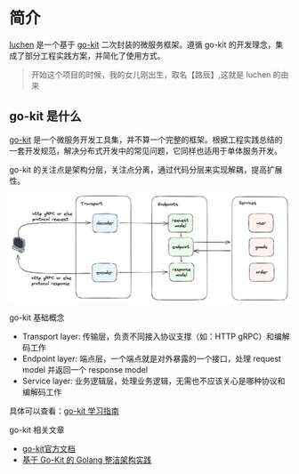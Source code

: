 # 简介

[luchen](https://github.com/fengjx/luchen) 是一个基于 [go-kit](https://github.com/go-kit/kit) 二次封装的微服务框架。遵循 go-kit 的开发理念，集成了部分工程实践方案，并简化了使用方式。

> 开始这个项目的时候，我的女儿刚出生，取名【路辰】,这就是 luchen 的由来

## go-kit 是什么

[go-kit](https://github.com/go-kit/kit) 是一个微服务开发工具集，并不算一个完整的框架。根据工程实践总结的一套开发规范，解决分布式开发中的常见问题，它同样也适用于单体服务开发。

go-kit 的关注点是架构分层，关注点分离，通过代码分层来实现解耦，提高扩展性。

![go-kit](./go-kit.png)

go-kit 基础概念

- Transport layer: 传输层，负责不同接入协议支撑（如：HTTP gRPC）和编解码工作
- Endpoint layer: 端点层，一个端点就是对外暴露的一个接口，处理 request model 并返回一个 response model
- Service layer: 业务逻辑层，处理业务逻辑，无需也不应该关心是哪种协议和编解码工作

具体可以查看：[go-kit 学习指南](https://blog.fengjx.com/pages/40737e/)

go-kit 相关文章

- [go-kit官方文档](https://gokit.io/faq/)
- [基于 Go-Kit 的 Golang 整洁架构实践](https://xie.infoq.cn/article/39599d1451711648f8f94030f)
